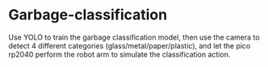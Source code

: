 # Garbage-classification
Use YOLO to train the garbage classification model, then use the camera to detect 4 different categories (glass/metal/paper/plastic), and let the pico rp2040 perform the robot arm to simulate the classification action.
